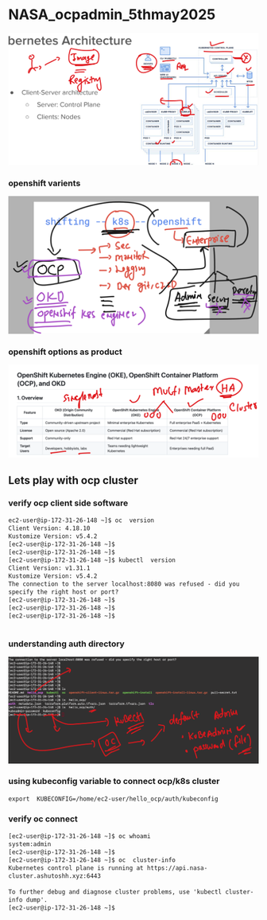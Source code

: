 # NASA_ocpadmin_5thmay2025

<img src="rev1.png">

### openshift varients 

<img src="rev2.png">

### openshift options as product

<img src="rev3.png">


## Lets play with ocp cluster 

### verify ocp client side software 

```
ec2-user@ip-172-31-26-148 ~]$ oc  version 
Client Version: 4.18.10
Kustomize Version: v5.4.2
[ec2-user@ip-172-31-26-148 ~]$ 
[ec2-user@ip-172-31-26-148 ~]$ 
[ec2-user@ip-172-31-26-148 ~]$ kubectl  version 
Client Version: v1.31.1
Kustomize Version: v5.4.2
The connection to the server localhost:8080 was refused - did you specify the right host or port?
[ec2-user@ip-172-31-26-148 ~]$ 
[ec2-user@ip-172-31-26-148 ~]$ 
[ec2-user@ip-172-31-26-148 ~]$ 


```

### understanding auth directory 

<img src="auth1.png">

### using kubeconfig variable to connect ocp/k8s cluster

```
export  KUBECONFIG=/home/ec2-user/hello_ocp/auth/kubeconfig
```

### verify oc connect

```
[ec2-user@ip-172-31-26-148 ~]$ oc whoami
system:admin
[ec2-user@ip-172-31-26-148 ~]$ 
[ec2-user@ip-172-31-26-148 ~]$ oc  cluster-info 
Kubernetes control plane is running at https://api.nasa-cluster.ashutoshh.xyz:6443

To further debug and diagnose cluster problems, use 'kubectl cluster-info dump'.
[ec2-user@ip-172-31-26-148 ~]$ 


```